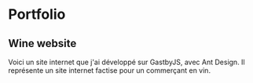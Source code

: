 # Portfolio
## Wine website

Voici un site internet que j'ai développé sur GastbyJS, avec Ant Design.
Il représente un site internet factise pour un commerçant en vin.